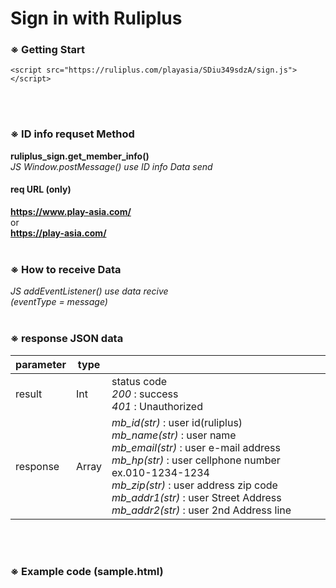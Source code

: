 # Sign in with Ruliplus

### ※ Getting Start
```
<script src="https://ruliplus.com/playasia/SDiu349sdzA/sign.js"></script>
```
<br><br>
### ※ ID info requset Method
**ruliplus_sign.get_member_info()**<br>
*JS Window.postMessage() use ID info Data send*
#### **req URL (only)**
**https://www.play-asia.com/<br>**
or<br>
**https://play-asia.com/**
<br><br>

### ※ How to receive Data
*JS addEventListener() use data recive  
(eventType = message)*
<br><br>
### ※ response JSON data
|parameter|type||
|---|---|---|
|result|Int|status code <br>*200* : success <br> *401* : Unauthorized|
|response|Array| *mb_id(str)* : user id(ruliplus) <br> *mb_name(str)* : user name <br> *mb_email(str)* : user e-mail address <br> *mb_hp(str)* : user cellphone number ex.010-1234-1234 <br> *mb_zip(str)* : user address zip code <br> *mb_addr1(str)* : user Street Address <br> *mb_addr2(str)* : user 2nd Address line <br> |

<br><br>
### ※ Example code (sample.html)
